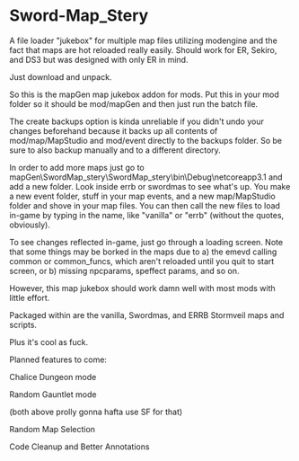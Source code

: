 # Sword-Map_Stery
A file loader "jukebox" for multiple map files utilizing modengine and the fact that maps are hot reloaded really easily. Should work for ER, Sekiro, and DS3 but was designed with only ER in mind.

Just download and unpack.

So this is the mapGen map jukebox addon for mods. Put this in your mod folder so it should be mod/mapGen and then just run the batch file.

The create backups option is kinda unreliable if you didn't undo your changes beforehand because it backs up all contents of mod/map/MapStudio and mod/event directly to the backups folder. So be sure to also backup manually and to a different directory.

In order to add more maps just go to mapGen\SwordMap_stery\SwordMap_stery\bin\Debug\netcoreapp3.1 and add a new folder. Look inside errb or swordmas to see what's up. You make a new event folder, stuff in your map events, and a new map/MapStudio folder and shove in your map files. You can then call the new files to load in-game by typing in the name, like "vanilla" or "errb" (without the quotes, obviously).

To see changes reflected in-game, just go through a loading screen. Note that some things may be borked in the maps due to a) the emevd calling common or common_funcs, which aren't reloaded until you quit to start screen, or b) missing npcparams, speffect params, and so on.

However, this map jukebox should work damn well with most mods with little effort.

Packaged within are the vanilla, Swordmas, and ERRB Stormveil maps and scripts.

Plus it's cool as fuck.

Planned features to come:

Chalice Dungeon mode

Random Gauntlet mode

(both above prolly gonna hafta use SF for that)

Random Map Selection

Code Cleanup and Better Annotations
